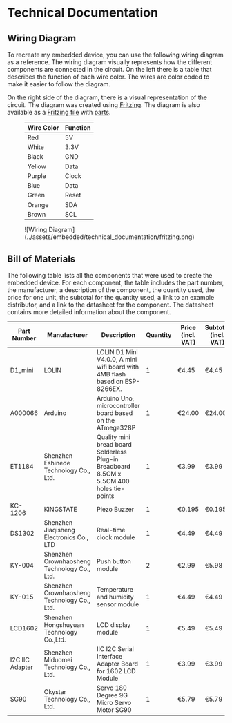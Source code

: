 # Technical Documentation

## Wiring Diagram

To recreate my embedded device, you can use the following wiring diagram as a reference. The wiring diagram visually
represents how the different components are connected in the circuit. On the left there is a table that describes the
function of each wire color. The wires are color coded to make it easier to follow the diagram.

On the right side of the diagram, there is a visual representation of the circuit. The diagram was created
using [Fritzing](https://fritzing.org/). The diagram is also available as
a [Fritzing file](../assets/embedded/technical_documentation/fritzing.fzz)
with [parts](../assets/embedded/technical_documentation/parts.fzbz).


<figure class="inline" markdown>

| Wire Color | Function |
|------------|----------|
| Red        | 5V       |
| White      | 3.3V     |
| Black      | GND      |
| Yellow     | Data     |
| Purple     | Clock    |
| Blue       | Data     |
| Green      | Reset    |
| Orange     | SDA      |
| Brown      | SCL      |

</figure>


<figure class="" markdown>
  ![Wiring Diagram](../assets/embedded/technical_documentation/fritzing.png)
</figure>

## Bill of Materials

The following table lists all the components that were used to create the embedded device. For each component, the table
includes the part number, the manufacturer, a description of the component, the quantity used, the price for one unit,
the subtotal for the quantity used, a link to an example distributor, and a link to the datasheet for the component. The
datasheet contains more detailed information about the component.

| Part Number     | Manufacturer                                | Description                                                                                | Quantity | Price (incl. VAT) | Subtotal (incl. VAT) | Example URL                                                                         | Datasheet URL                                                                                                                                                                                           |
|-----------------|---------------------------------------------|--------------------------------------------------------------------------------------------|----------|-------------------|----------------------|-------------------------------------------------------------------------------------|---------------------------------------------------------------------------------------------------------------------------------------------------------------------------------------------------------|
| D1_mini         | LOLIN                                       | LOLIN D1 Mini V4.0.0, A mini wifi board with 4MB flash based on ESP-8266EX.                | 1        | €4.45             | €4.45                | [AliExpress](https://www.aliexpress.com/item/32529101036.html)                      | [WeMos D1 Mini Datasheet](https://www.wemos.cc/en/latest/d1/d1_mini.html)                                                                                                                               |
| A000066         | Arduino                                     | Arduino Uno, microcontroller board based on the ATmega328P                                 | 1        | €24.00            | €24.00               | [Arduino Store](https://store.arduino.cc/products/arduino-uno-rev3)                 | [Arduino UNO R3 Datasheet](https://docs.arduino.cc/resources/datasheets/A000066-datasheet.pdf)                                                                                                          |
| ET1184          | Shenzhen Eshinede Technology Co., Ltd.      | Quality mini bread board Solderless Plug-in Breadboard  8.5CM x 5.5CM 400 holes tie-points | 1        | €3.99             | €3.99                | [AZ-Delivery](https://www.az-delivery.de/en/products/mini-breadboard)               | [Breadboard Datasheet](https://cdn.shopify.com/s/files/1/1509/1638/files/Mini-Breadboard_Datenblatt_AZ-Delivery_Vertriebs_GmbH.pdf?v=1677685210)                                                        |
| KC-1206         | KINGSTATE                                   | Piezo Buzzer                                                                               | 1        | €0.195            | €0.195               | [AliExpress](https://www.aliexpress.com/item/32827783457.html?gatewayAdapt=glo2nld) | [KC-1206 Datasheet](https://datasheetspdf.com/pdf-file/703460/KINGSTATE/KC-1206/1)                                                                                                                      |
| DS1302          | Shenzhen Jiaqisheng Electronics Co., LTD    | Real-time clock module                                                                     | 1        | €4.49             | €4.49                | [AZ-Delivery](https://www.az-delivery.de/en/products/rtc-modul)                     | [DS1302 Datasheet](https://cdn.shopify.com/s/files/1/1509/1638/files/RTC_Modul_DS1302_Datenblatt.pdf?8928381233112351030)                                                                               |
| KY-004          | Shenzhen Crownhaosheng Technology Co., Ltd. | Push button module                                                                         | 2        | €2.99             | €5.98                | [AZ-Delivery](https://www.az-delivery.de/en/products/button-modul)                  | [KY-004 Datasheet](https://cdn.shopify.com/s/files/1/1509/1638/files/Button_Modul_Datenblatt.pdf?532653108151546991)                                                                                    |
| KY-015          | Shenzhen Crownhaosheng Technology Co., Ltd. | Temperature and humidity sensor module                                                     | 1        | €4.49             | €4.49                | [AZ-Delivery](https://www.az-delivery.de/en/products/dht-11-temperatursensor-modul) | [KY-015 Datasheet](https://cdn.shopify.com/s/files/1/1509/1638/files/DHT_11_Temperatursensor_Modul_Datenblatt_a59ef62a-ee56-4c72-918f-00cb97f71f64.pdf?16953870400002276923)                            |
| LCD1602         | Shenzhen Hongshuyuan Technology Co.,Ltd.    | LCD display module                                                                         | 1        | €5.49             | €5.49                | [AZ-Delivery](https://www.az-delivery.de/en/products/16x2-lcd-blaues-display)       | [HD44780 1602 Datasheet](https://cdn.shopify.com/s/files/1/1509/1638/files/HD44780_1602_Blaues_LCD_Display_Datenblatt_AZ-Delivery_Vertriebs_GmbH_6b261ba0-ce77-4bbd-82a7-a9c3c417c348.pdf?v=1606233091) |
| I2C IIC Adapter | Shenzhen Miduomei Technology Co., Ltd.      | 	IIC I2C Serial Interface Adapter Board for 1602 LCD Module                                | 1        | €3.99             | €3.99                | [AZ-Delivery](https://www.az-delivery.de/en/products/serielle-schnittstelle)        | [I2C IIC Adapter Datasheet](https://cdn.shopify.com/s/files/1/1509/1638/files/Serielle_Schnittstelle_I2C_fur_LCD_Displays_Datenblatt.pdf?1765968751774050831)                                           |
| SG90            | Okystar Technology Co., Ltd.                | Servo 180 Degree 9G Micro Servo Motor SG90                                                 | 1        | €5.79             | €5.79                | [AZ-Delivery](https://www.az-delivery.de/en/products/az-delivery-micro-servo-sg90)  | [SG90 Datasheet](https://cdn.shopify.com/s/files/1/1509/1638/files/Micro_Servo_SG90_Datenblatt.pdf?17879403308522525661)                                                                                |




